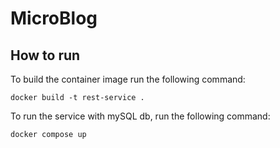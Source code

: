 # MicroBlog 

## How to run

To build the container image run the following command:

```
docker build -t rest-service .
```

To run the service with mySQL db, run the following command:

```
docker compose up
```

